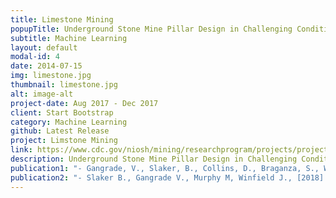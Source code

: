 ```yaml
---
title: Limestone Mining
popupTitle: Underground Stone Mine Pillar Design in Challenging Conditions
subtitle: Machine Learning
layout: default
modal-id: 4
date: 2014-07-15
img: limestone.jpg
thumbnail: limestone.jpg
alt: image-alt
project-date: Aug 2017 - Dec 2017
client: Start Bootstrap
category: Machine Learning
github: Latest Release
project: Limstone Mining
link: https://www.cdc.gov/niosh/mining/researchprogram/projects/project_UndergroundStoneMinePillaDesigninChallengingConditions.html
description: Underground Stone Mine Pillar Design in Challenging Conditions
publication1: "- Gangrade, V., Slaker, B., Collins, D., Braganza, S., Winfield, J. [2019] Investigating Seismicity Surrounding an Excavation Boundary in a Highly Stressed Dipping Underground Limestone Mine. In Proceedings of the 38th International Conference for Ground Control in Mining, Morgantown, WV, July 23–25."
publication2: "- Slaker B., Gangrade V., Murphy M, Winfield J., [2018]. Seismic Data Interpretation of a Development Pillar at a Steeply Dipping Underground Limestone Mine. 52nd US Rock Mechanics / Geomechanics Symposium, American Rock Mechanics Association, Seattle, WA. June 17–20."
---
```

